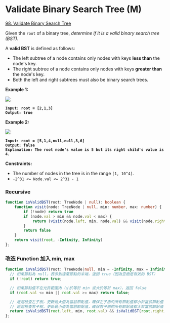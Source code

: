# Validate Binary Search Tree (M)

[98. Validate Binary Search Tree](https://leetcode.com/problems/validate-binary-search-tree/)



Given the `root` of a binary tree, _determine if it is a valid binary search tree (BST)_.

A **valid BST** is defined as follows:

* The left subtree of a node contains only nodes with keys **less than** the node's key.
* The right subtree of a node contains only nodes with keys **greater than** the node's key.
* Both the left and right subtrees must also be binary search trees.

&#x20;

**Example 1:**

![](https://assets.leetcode.com/uploads/2020/12/01/tree1.jpg)

<pre><code><strong>Input: root = [2,1,3]
</strong><strong>Output: true
</strong></code></pre>

**Example 2:**

![](https://assets.leetcode.com/uploads/2020/12/01/tree2.jpg)

<pre><code><strong>Input: root = [5,1,4,null,null,3,6]
</strong><strong>Output: false
</strong><strong>Explanation: The root node's value is 5 but its right child's value is 4.
</strong></code></pre>

&#x20;

**Constraints:**

* The number of nodes in the tree is in the range `[1, 10^4]`.
* `-2^31 <= Node.val <= 2^31 - 1`



### Recursive

```typescript
function isValidBST(root: TreeNode | null): boolean {
    function visit(node: TreeNode | null, min: number, max: number) {
        if (!node) return true
        if (node.val > min && node.val < max) {
            return (visit(node.left, min, node.val) && visit(node.right, node.val, max))
        }
        return false
    }
    return visit(root, -Infinity, Infinity)
};
```



### 改造 Function 加入 min, max

```typescript
function isValidBST(root: TreeNode|null, min = -Infinity, max = Infinity): boolean {
  // 如果節點為 null，表示到達葉節點的末端，返回 true（因為空樹是有效的 BST）
  if (!root) return true;

  // 如果節點值不在允許範圍內（小於等於 min 或大於等於 max），返回 false
  if (root.val <= min || root.val >= max) return false;

  // 遞迴檢查左子樹，更新最大值為當前節點值，確保左子樹的所有節點值都小於當前節點值
  // 遞迴檢查右子樹，更新最小值為當前節點值，確保右子樹的所有節點值都大於當前節點值
  return isValidBST(root.left, min, root.val) && isValidBST(root.right, root.val, max);
};
```
